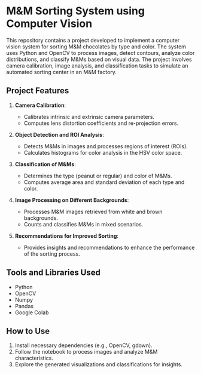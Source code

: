 # M&M Sorting System using Computer Vision

This repository contains a project developed to implement a computer vision system for sorting M&M chocolates by type and color. The system uses Python and OpenCV to process images, detect contours, analyze color distributions, and classify M&Ms based on visual data. The project involves camera calibration, image analysis, and classification tasks to simulate an automated sorting center in an M&M factory.

## Project Features

1. **Camera Calibration**:
   - Calibrates intrinsic and extrinsic camera parameters.
   - Computes lens distortion coefficients and re-projection errors.

2. **Object Detection and ROI Analysis**:
   - Detects M&Ms in images and processes regions of interest (ROIs).
   - Calculates histograms for color analysis in the HSV color space.

3. **Classification of M&Ms**:
   - Determines the type (peanut or regular) and color of M&Ms.
   - Computes average area and standard deviation of each type and color.

4. **Image Processing on Different Backgrounds**:
   - Processes M&M images retrieved from white and brown backgrounds.
   - Counts and classifies M&Ms in mixed scenarios.

5. **Recommendations for Improved Sorting**:
   - Provides insights and recommendations to enhance the performance of the sorting process.

## Tools and Libraries Used
- Python
- OpenCV
- Numpy
- Pandas
- Google Colab

## How to Use
1. Install necessary dependencies (e.g., OpenCV, gdown).
2. Follow the notebook to process images and analyze M&M characteristics.
3. Explore the generated visualizations and classifications for insights.


